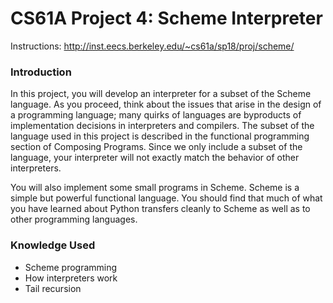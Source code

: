 CS61A Project 4: Scheme Interpreter
=======
Instructions: http://inst.eecs.berkeley.edu/~cs61a/sp18/proj/scheme/

### Introduction
In this project, you will develop an interpreter for a subset of the Scheme language. As you proceed, think about the issues that arise in the design of a programming language; many quirks of languages are byproducts of implementation decisions in interpreters and compilers. The subset of the language used in this project is described in the functional programming section of Composing Programs. Since we only include a subset of the language, your interpreter will not exactly match the behavior of other interpreters.  

You will also implement some small programs in Scheme. Scheme is a simple but powerful functional language. You should find that much of what you have learned about Python transfers cleanly to Scheme as well as to other programming languages.

### Knowledge Used
* Scheme programming
* How interpreters work
* Tail recursion